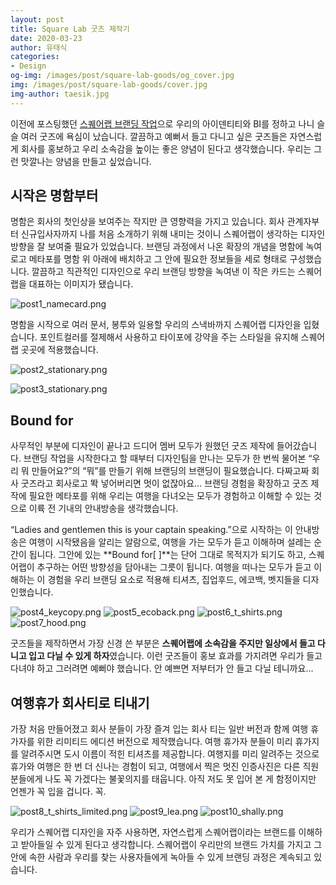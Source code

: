 ```yaml
---
layout: post
title: Square Lab 굿즈 제작기
date: 2020-03-23
author: 유태식
categories: 
- Design
og-img: /images/post/square-lab-goods/og_cover.jpg
img: /images/post/square-lab-goods/cover.jpg
img-author: taesik.jpg
---
```


이전에 포스팅했던 [스퀘어랩 브랜딩 작업](https://squarelab.co/blog/square-lab-branding/)으로 우리의 아이덴티티와 BI를 정하고 나니 슬슬 여러 굿즈에 욕심이 났습니다. 깔끔하고 예뻐서 들고 다니고 싶은 굿즈들은 자연스럽게 회사를 홍보하고 우리 소속감을 높이는 좋은 양념이 된다고 생각했습니다. 우리는 그런 맛깔나는 양념을 만들고 싶었습니다.

## 시작은 명함부터

명함은 회사의 첫인상을 보여주는 작지만 큰 영향력을 가지고 있습니다. 회사 관계자부터 신규입사자까지 나를 처음 소개하기 위해 내미는 것이니 스퀘어랩이 생각하는 디자인 방향을 잘 보여줄 필요가 있었습니다. 브랜딩 과정에서 나온 확장의 개념을 명함에 녹여 로고 메타포를 명함 위 아래에 배치하고 그 안에 필요한 정보들을 세로 형태로 구성했습니다. 깔끔하고 직관적인 디자인으로 우리 브랜딩 방향을 녹여낸 이 작은 카드는 스퀘어랩을 대표하는 이미지가 됐습니다.

![post1_namecard.png](/images/post/square-lab-goods/post1_namecard.png)

명함을 시작으로 여러 문서, 봉투와 일용할 우리의 스낵바까지 스퀘어랩 디자인을 입혔습니다. 포인트컬러를 절제해서 사용하고 타이포에 강약을 주는 스타일을 유지해 스퀘어랩 곳곳에 적용했습니다.

![post2_stationary.png](/images/post/square-lab-goods/post2_stationary.png)

![post3_stationary.png](/images/post/square-lab-goods/post3_snackbar.png)

## Bound for

사무적인 부분에 디자인이 끝나고 드디어 멤버 모두가 원했던 굿즈 제작에 들어갔습니다. 브랜딩 작업을 시작한다고 할 때부터 디자인팀을 만나는 모두가 한 번씩 물어본 “우리 뭐 만들어요?”의 “뭐”를 만들기 위해 브랜딩의 브랜딩이 필요했습니다. 다짜고짜 회사 굿즈라고 회사로고 똭 넣어버리면 멋이 없잖아요… 브랜딩 경험을 확장하고 굿즈 제작에 필요한 메타포를 위해 우리는 여행을 다녀오는 모두가 경험하고 이해할 수 있는 것으로 이륙 전 기내의 안내방송을 생각했습니다.<br>

“Ladies and gentlemen this is your captain speaking.”으로 시작하는 이 안내방송은 여행이 시작됐음을 알리는 알람으로, 여행을 가는 모두가 듣고 이해하며 설레는 순간이 됩니다. 그안에 있는 **Bound for[          ]**는 단어 그대로 목적지가 되기도 하고, 스퀘어랩이 추구하는 어떤 방향성을 담아내는 그릇이 됩니다. 여행을 떠나는 모두가 듣고 이해하는 이 경험을 우리 브랜딩 요소로 적용해 티셔츠, 집업후드, 에코백, 벳지들을 디자인했습니다.
   
![post4_keycopy.png](/images/post/square-lab-goods/post4_keycopy.png)
![post5_ecoback.png](/images/post/square-lab-goods/post5_ecoback.png)
![post6_t_shirts.png](/images/post/square-lab-goods/post6_t_shirts.png)
![post7_hood.png](/images/post/square-lab-goods/post7_hood.png)

굿즈들을 제작하면서 가장 신경 쓴 부분은 **스퀘어랩에 소속감을 주지만 일상에서 들고 다니고 입고 다닐 수 있게 하자**였습니다. 이런 굿즈들이 홍보 효과를 가지려면 우리가 들고 다녀야 하고 그러려면 예뻐야 했습니다. 안 예쁘면 저부터가 안 들고 다닐 테니까요… 


## 여행휴가 회사티로 티내기

가장 처음 만들어졌고 회사 분들이 가장 즐겨 입는 회사 티는 일반 버전과 함께 여행 휴가자를 위한 리미티드 에디션 버전으로 제작했습니다. 여행 휴가자 분들이 미리 휴가지를 알려주시면 도시 이름이 적힌 티셔츠를 제공합니다. 여행지를 미리 알려주는 것으로 휴가와 여행은 한 번 더 신나는 경험이 되고, 여행에서 찍은 멋진 인증사진은 다른 직원분들에게 나도 꼭 가겠다는 불꽃의지를 태웁니다. 아직 저도 못 입어 본 게 함정이지만 언젠가 꼭 입을 겁니다. 꼭.

![post8_t_shirts_limited.png](/images/post/square-lab-goods/post8_t_shirts_limited.png)
![post9_lea.png](/images/post/square-lab-goods/post9_lea.png)
![post10_shally.png](/images/post/square-lab-goods/post10_shally.png)

우리가 스퀘어랩 디자인을 자주 사용하면, 자연스럽게 스퀘어랩이라는 브랜드를 이해하고 받아들일 수 있게 된다고 생각합니다. 스퀘어랩이 우리만의 브랜드 가치를 가지고 그 안에 속한 사람과 우리를 찾는 사용자들에게 녹아들 수 있게 브랜딩 과정은 계속되고 있습니다. 
